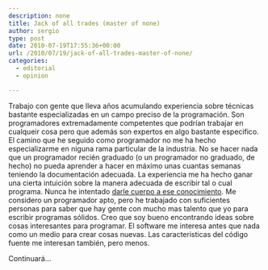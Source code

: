 ```yaml
---
description: none
title: Jack of all trades (master of none)
author: sergio
type: post
date: 2010-07-19T17:55:36+00:00
url: /2010/07/19/jack-of-all-trades-master-of-none/
categories:
  - editorial
  - opinion

---
```

Trabajo con gente que lleva años acumulando experiencia sobre técnicas bastante especializadas en un campo preciso de la programación. Son programadores extremadamente competentes que podrían trabajar en cualqueir cosa pero que además son expertos en algo bastante especifico. El camino que he seguido como programador no me ha hecho especializarme en niguna rama particular de la industria. No se hacer nada que un programador recién graduado (o un programador no graduado, de hecho) no pueda aprender a hacer en máximo unas cuantas semanas teniendo la documentación adecuada. La experiencia me ha hecho ganar una cierta intuición sobre la manera adecuada de escribir tal o cual programa. Nunca he intentado [darle cuerpo a ese conocimiento][1]. Me considero un programador apto, pero he trabajado con suficientes personas para saber que hay gente con mucho mas talento que yo para escribir programas sólidos. Creo que soy bueno encontrando ideas sobre cosas interesantes para programar. El software me interesa antes que nada como un medio para crear cosas nuevas. Las caracteristicas del código fuente me interesan también, pero menos.

Continuará&#8230;

 [1]: http://wiki.freaks-unidos.net/weblogs/azul/principles-of-software "principles of software"
